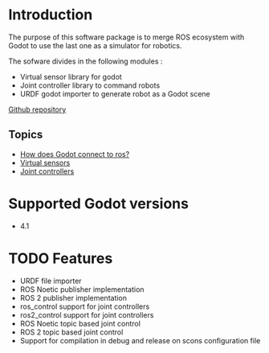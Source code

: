 
# Introduction

The purpose of this software package is to merge ROS ecosystem with Godot to use the last one as a simulator for robotics.

The sofware divides in the following modules : 

- Virtual sensor library for godot 
- Joint controller library to command robots
- URDF godot importer to generate robot as a Godot scene
  
  

[Github repository](https://docs.godotengine.org/)

## Topics

 - [How does Godot connect to ros?](connection_to_ros.md)
 - [Virtual sensors](virtual_sensors.md)
 - [Joint controllers]()


# Supported Godot versions

- 4.1



# TODO Features

- URDF file importer 
- ROS Noetic publisher implementation
- ROS 2 publisher implementation
- ros_control support for joint controllers
- ros2_control support for joint controllers
- ROS Noetic topic based joint control
- ROS 2 topic based joint control
- Support for compilation in debug and release on scons configuration file
